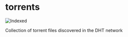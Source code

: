 torrents 
========
![Indexed](https://img.shields.io/badge/indexed-102841-blue)

Collection of torrent files discovered in the DHT network
